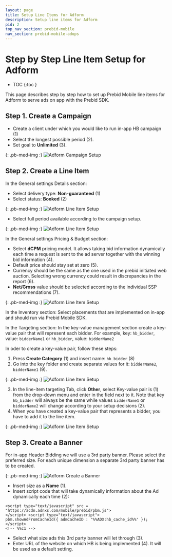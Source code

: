 ```yaml
---
layout: page
title: Setup Line Items for Adform
description: Setup line items for Adform
pid: 2
top_nav_section: prebid-mobile
nav_section: prebid-mobile-adops
---
```



<div class="bs-docs-section" markdown="1">

# Step by Step Line Item Setup for Adform

* TOC
{:toc }

This page describes step by step how to set up Prebid Mobile line items for Adform to serve ads on app with the Prebid SDK.


## Step 1. Create a Campaign

- Create a client under which you would like to run in-app HB campaign (1)
- Select the longest possible period (2).
- Set goal to **Unlimited** (3).

{: .pb-med-img :}
  ![Adform Campaign Setup]({{site.github.url}}/assets/images/prebid-mobile/adops-line-item-setup-adform/adform1.png "Example Adform Campaign Setup")

## Step 2. Create a Line Item

In the General settings Details section:
- Select delivery type: **Non-guaranteed** (1)
- Select status: **Booked** (2)

{: .pb-med-img :}
  ![Adform Line Item Setup]({{site.github.url}}/assets/images/prebid-mobile/adops-line-item-setup-adform/adform2.png "Example Adform Line Item")


- Select full period available according to the campaign setup.

{: .pb-med-img :}
  ![Adform Line Item Setup]({{site.github.url}}/assets/images/prebid-mobile/adops-line-item-setup-adform/adform3.png "Example Adform Line Item")

In the General settings Pricing & Budget section:
- Select **dCPM** pricing model. It allows taking bid information dynamically each time a request is sent to the ad server together with the winning bid information (4).
- Default price should stay set at zero (5).
- Currency should be the same as the one used in the prebid initiated web auction. Selecting wrong currency could result in discrepancies in the report (6).
- **Net/Gross** value should be selected according to the individual SSP recommendations (7).

{: .pb-med-img :}
  ![Adform Line Item Setup]({{site.github.url}}/assets/images/prebid-mobile/adops-line-item-setup-adform/adform4.png "Example Adform Line Item")

In the Inventory section:
Select placements that are implemented on in-app and should run via Prebid Mobile SDK.

In the Targeting section:
In the key-value management section create a key-value pair that will represent each bidder.
For example, key: `hb_bidder`, value: `bidderName1` or `hb_bidder`, value: `bidderName2`

In oder to create a key-value pair, follow these steps:
1. Press **Create Category** (1) and insert name: `hb_bidder` (8)
2. Go into the key folder and create separate values for it: `bidderName2`, `bidderName1` (9).

{: .pb-med-img :}
  ![Adform Line Item Setup]({{site.github.url}}/assets/images/prebid-mobile/adops-line-item-setup-adform/adform5.png "Example Adform Line Item")

3. In the line-item targeting Tab, click **Other**, select Key-value pair is (1) from the drop-down menu and enter in the field next to it. Note that key `hb_bidder` will always be the same while values `bidderName1` or `bidderName2` will change according to your setup decisions (2).
4. When you have created a key-value pair that represents a bidder, you have to add it to the line item.

{: .pb-med-img :}
  ![Adform Line Item Setup]({{site.github.url}}/assets/images/prebid-mobile/adops-line-item-setup-adform/adform6.png "Example Adform Line Item")

## Step 3. Create a Banner

For in-app Header Bidding we will use a 3rd party banner. Please select the preferred size. For each unique dimension a separate 3rd party banner has to be created.

{: .pb-med-img :}
  ![Adform Create a Banner]({{site.github.url}}/assets/images/prebid-mobile/adops-line-item-setup-adform/adform7.png "Example Create a Banner")

- Insert size as a **Name** (1).
- Insert script code that will take dynamically information about the Ad dynamically each time (2):

```
<script type="text/javascript" src = "https://acdn.adnxs.com/mobile/prebid/pbm.js">
</script> <script type="text/javascript">
pbm.showAdFromCacheId({ admCacheID : '%%ADX:hb_cache_id%%' });
</script>
<!-- %%c1 -->
```

- Select what size ads this 3rd party banner will let through (3).
- Enter URL of the website on which HB is being implemented (4). It will be used as a default setting.


</div>
